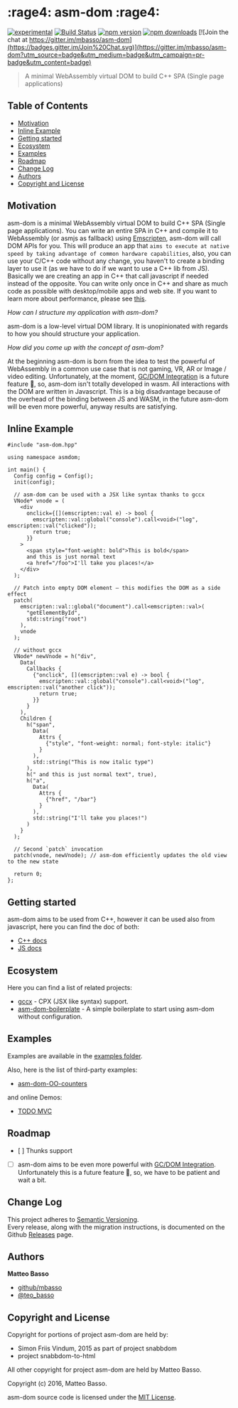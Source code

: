 # :rage4: asm-dom :rage4:
[![experimental](http://badges.github.io/stability-badges/dist/experimental.svg)](http://github.com/badges/stability-badges)
[![Build Status](https://travis-ci.org/mbasso/asm-dom.svg?branch=master)](https://travis-ci.org/mbasso/asm-dom)
[![npm version](https://img.shields.io/npm/v/asm-dom.svg)](https://www.npmjs.com/package/asm-dom)
[![npm downloads](https://img.shields.io/npm/dm/asm-dom.svg?maxAge=2592000)](https://www.npmjs.com/package/asm-dom)
[![Join the chat at https://gitter.im/mbasso/asm-dom](https://badges.gitter.im/Join%20Chat.svg)](https://gitter.im/mbasso/asm-dom?utm_source=badge&utm_medium=badge&utm_campaign=pr-badge&utm_content=badge)

> A minimal WebAssembly virtual DOM to build C++ SPA (Single page applications)

## Table of Contents

- [Motivation](#motivation)
- [Inline Example](#inline-example)
- [Getting started](#getting-started)
- [Ecosystem](#ecosystem)
- [Examples](#examples)
- [Roadmap](#roadmap)
- [Change Log](#change-log)
- [Authors](#authors)
- [Copyright and License](#copyright-and-license)

## Motivation

asm-dom is a minimal WebAssembly virtual DOM to build C++ SPA (Single page applications). You can write an entire SPA in C++ and compile it to WebAssembly (or asmjs as fallback) using [Emscripten](http://kripken.github.io/emscripten-site/), asm-dom will call DOM APIs for you. This will produce an app that `aims to execute at native speed by taking advantage of common hardware capabilities`, also, you can use your C/C++ code without any change, you haven't to create a binding layer to use it (as we have to do if we want to use a C++ lib from JS). Basically we are creating an app in C++ that call javascript if needed instead of the opposite. You can write only once in C++ and share as much code as possible with desktop/mobile apps and web site. If you want to learn more about performance, please see [this](https://github.com/mbasso/asm-dom/tree/master/benchmarks).

*How can I structure my application with asm-dom?*

asm-dom is a low-level virtual DOM library. It is unopinionated with regards to how you should structure your application.

*How did you come up with the concept of asm-dom?*

At the beginning asm-dom is born from the idea to test the powerful of WebAssembly in a common use case that is not gaming, VR, AR or Image / video editing. Unfortunately, at the moment, [GC/DOM Integration](http://webassembly.org/docs/future-features/) is a future feature 🦄, so, asm-dom isn't totally developed in wasm. All interactions with the DOM are written in Javascript. This is a big disadvantage because of the overhead of the binding between JS and WASM, in the future asm-dom will be even more powerful, anyway results are satisfying.

## Inline Example

```
#include "asm-dom.hpp"

using namespace asmdom;

int main() {
  Config config = Config();
  init(config);

  // asm-dom can be used with a JSX like syntax thanks to gccx
  VNode* vnode = (
    <div
      onclick={[](emscripten::val e) -> bool {
        emscripten::val::global("console").call<void>("log", emscripten::val("clicked"));
        return true;
      }}
    >
      <span style="font-weight: bold">This is bold</span>
      and this is just normal text
      <a href="/foo">I'll take you places!</a>
    </div>
  );

  // Patch into empty DOM element – this modifies the DOM as a side effect
  patch(
    emscripten::val::global("document").call<emscripten::val>(
      "getElementById",
      std::string("root")
    ),
    vnode
  );

  // without gccx
  VNode* newVnode = h("div",
    Data(
      Callbacks {
        {"onclick", [](emscripten::val e) -> bool {
          emscripten::val::global("console").call<void>("log", emscripten::val("another click"));
          return true;
        }}
      }
    ),
    Children {
      h("span",
        Data(
          Attrs {
            {"style", "font-weight: normal; font-style: italic"}
          }
        ),
        std::string("This is now italic type")
      ),
      h(" and this is just normal text", true),
      h("a",
        Data(
          Attrs {
            {"href", "/bar"}
          }
        ),
        std::string("I'll take you places!")
      )
    }
  );

  // Second `patch` invocation
  patch(vnode, newVnode); // asm-dom efficiently updates the old view to the new state

  return 0;
};
```

## Getting started

asm-dom aims to be used from C++, however it can be used also from javascript, here you can find the doc of both:

- [C++ docs](https://mbasso.github.io/asm-dom/docs/installation.html)
- [JS docs](https://github.com/mbasso/asm-dom/blob/master/docs/js.md)

## Ecosystem

Here you can find a list of related projects:

- [gccx](https://github.com/mbasso/gccx) - CPX (JSX like syntax) support.
- [asm-dom-boilerplate](https://github.com/mbasso/asm-dom-boilerplate) - A simple boilerplate to start using asm-dom without configuration.

## Examples

Examples are available in the [examples folder](https://github.com/mbasso/asm-dom/tree/master/examples).

Also, here is the list of third-party examples:

- [asm-dom-OO-counters](https://github.com/kevinaud/asm-dom-OO-counters)

and online Demos:

- [TODO MVC](https://mbasso.github.io/asm-dom/examples/todomvc/)

## Roadmap

- [ ] Thunks support
- [ ] asm-dom aims to be even more powerful with [GC/DOM Integration](http://webassembly.org/docs/future-features/). Unfortunately this is a future feature 🦄, so, we have to be patient and wait a bit.

## Change Log

This project adheres to [Semantic Versioning](http://semver.org/).  
Every release, along with the migration instructions, is documented on the Github [Releases](https://github.com/mbasso/asm-dom/releases) page.

## Authors

**Matteo Basso**
- [github/mbasso](https://github.com/mbasso)
- [@teo_basso](https://twitter.com/teo_basso)

## Copyright and License

Copyright for portions of project asm-dom are held by:
- Simon Friis Vindum, 2015 as part of project snabbdom
- project snabbdom-to-html

All other copyright for project asm-dom are held by Matteo Basso.

Copyright (c) 2016, Matteo Basso.

asm-dom source code is licensed under the [MIT License](https://github.com/mbasso/asm-dom/blob/master/LICENSE.md).
